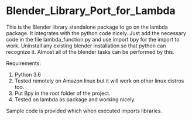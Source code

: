 # Blender_Library_Port_for_Lambda
This is the Blender library standalone package to go on the lambda package. It integrates with the python code nicely.
Just add the necessary code in the file lambda_function.py and use import bpy for the import to work. Uninstall any existing blender
installation so that python can recognize it. Almost all of the blender tasks can be performed by this.

Requirements:

1. Python 3.6
2. Tested remotely on Amazon linux but it will work on other linux distros too.
3. Put Bpy in the root folder of the project.
4. Tested on lambda as package and working nicely.

Sample code is provided which when executed imports libraries.
